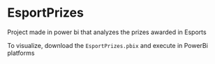 # EsportPrizes
Project made in power bi that analyzes the prizes awarded in Esports

To visualize, download the `EsportPrizes.pbix` and execute in PowerBi platforms
